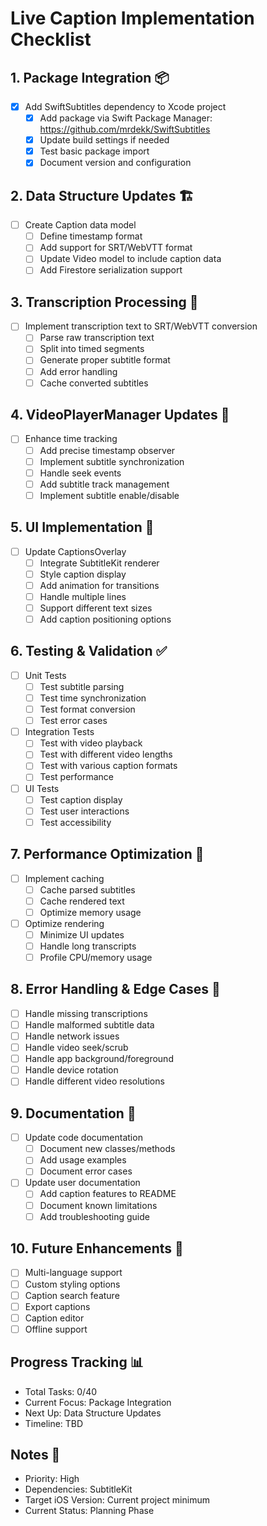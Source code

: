 # Live Caption Implementation Checklist

## 1. Package Integration 📦
- [x] Add SwiftSubtitles dependency to Xcode project
  - [x] Add package via Swift Package Manager: https://github.com/mrdekk/SwiftSubtitles
  - [x] Update build settings if needed
  - [x] Test basic package import
  - [x] Document version and configuration

## 2. Data Structure Updates 🏗️
- [ ] Create Caption data model
  - [ ] Define timestamp format
  - [ ] Add support for SRT/WebVTT format
  - [ ] Update Video model to include caption data
  - [ ] Add Firestore serialization support

## 3. Transcription Processing 🔄
- [ ] Implement transcription text to SRT/WebVTT conversion
  - [ ] Parse raw transcription text
  - [ ] Split into timed segments
  - [ ] Generate proper subtitle format
  - [ ] Add error handling
  - [ ] Cache converted subtitles

## 4. VideoPlayerManager Updates 🎥
- [ ] Enhance time tracking
  - [ ] Add precise timestamp observer
  - [ ] Implement subtitle synchronization
  - [ ] Handle seek events
  - [ ] Add subtitle track management
  - [ ] Implement subtitle enable/disable

## 5. UI Implementation 🎨
- [ ] Update CaptionsOverlay
  - [ ] Integrate SubtitleKit renderer
  - [ ] Style caption display
  - [ ] Add animation for transitions
  - [ ] Handle multiple lines
  - [ ] Support different text sizes
  - [ ] Add caption positioning options

## 6. Testing & Validation ✅
- [ ] Unit Tests
  - [ ] Test subtitle parsing
  - [ ] Test time synchronization
  - [ ] Test format conversion
  - [ ] Test error cases
- [ ] Integration Tests
  - [ ] Test with video playback
  - [ ] Test with different video lengths
  - [ ] Test with various caption formats
  - [ ] Test performance
- [ ] UI Tests
  - [ ] Test caption display
  - [ ] Test user interactions
  - [ ] Test accessibility

## 7. Performance Optimization 🚀
- [ ] Implement caching
  - [ ] Cache parsed subtitles
  - [ ] Cache rendered text
  - [ ] Optimize memory usage
- [ ] Optimize rendering
  - [ ] Minimize UI updates
  - [ ] Handle long transcripts
  - [ ] Profile CPU/memory usage

## 8. Error Handling & Edge Cases 🐛
- [ ] Handle missing transcriptions
- [ ] Handle malformed subtitle data
- [ ] Handle network issues
- [ ] Handle video seek/scrub
- [ ] Handle app background/foreground
- [ ] Handle device rotation
- [ ] Handle different video resolutions

## 9. Documentation 📝
- [ ] Update code documentation
  - [ ] Document new classes/methods
  - [ ] Add usage examples
  - [ ] Document error cases
- [ ] Update user documentation
  - [ ] Add caption features to README
  - [ ] Document known limitations
  - [ ] Add troubleshooting guide

## 10. Future Enhancements 🎯
- [ ] Multi-language support
- [ ] Custom styling options
- [ ] Caption search feature
- [ ] Export captions
- [ ] Caption editor
- [ ] Offline support

## Progress Tracking 📊
- Total Tasks: 0/40
- Current Focus: Package Integration
- Next Up: Data Structure Updates
- Timeline: TBD

## Notes 📌
- Priority: High
- Dependencies: SubtitleKit
- Target iOS Version: Current project minimum
- Current Status: Planning Phase 